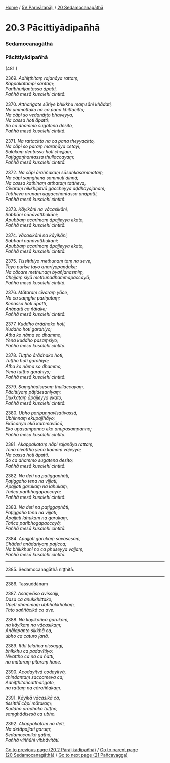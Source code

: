 
[Home](/) / [5V Parivārapāḷi](../../5V.md) / [20 Sedamocanagāthā](../20.md)

# 20.3 Pācittiyādipañhā

### Sedamocanagāthā

### Pācittiyādipañhā

(481.)

2369\. _Adhiṭṭhitaṃ rajanāya rattaṃ,_  
_Kappakatampi santaṃ;_  
_Paribhuñjantassa āpatti,_  
_Pañhā mesā kusalehi cintitā._  


2370\. _Atthaṅgate sūriye bhikkhu maṃsāni khādati,_  
_Na ummattako na ca pana khittacitto;_  
_Na cāpi so vedanāṭṭo bhaveyya,_  
_Na cassa hoti āpatti;_  
_So ca dhammo sugatena desito,_  
_Pañhā mesā kusalehi cintitā._  


2371\. _Na rattacitto na ca pana theyyacitto,_  
_Na cāpi so paraṃ maraṇāya cetayi;_  
_Salākaṃ dentassa hoti chejjaṃ,_  
_Paṭiggaṇhantassa thullaccayaṃ;_  
_Pañhā mesā kusalehi cintitā._  


2372\. _Na cāpi āraññakaṃ sāsaṅkasammataṃ,_  
_Na cāpi saṃghena sammuti dinnā;_  
_Na cassa kathinaṃ atthataṃ tattheva,_  
_Cīvaraṃ nikkhipitvā gaccheyya aḍḍhayojanaṃ;_  
_Tattheva aruṇaṃ uggacchantassa anāpatti,_  
_Pañhā mesā kusalehi cintitā._  


2373\. _Kāyikāni na vācasikāni,_  
_Sabbāni nānāvatthukāni;_  
_Apubbaṃ acarimaṃ āpajjeyya ekato,_  
_Pañhā mesā kusalehi cintitā._  


2374\. _Vācasikāni na kāyikāni,_  
_Sabbāni nānāvatthukāni;_  
_Apubbaṃ acarimaṃ āpajjeyya ekato,_  
_Pañhā mesā kusalehi cintitā._  


2375\. _Tissitthiyo methunaṃ taṃ na seve,_  
_Tayo purise tayo anariyapaṇḍake;_  
_Na cācare methunaṃ byañjanasmiṃ,_  
_Chejjaṃ siyā methunadhammapaccayā;_  
_Pañhā mesā kusalehi cintitā._  


2376\. _Mātaraṃ cīvaraṃ yāce,_  
_No ca saṃghe pariṇataṃ;_  
_Kenassa hoti āpatti,_  
_Anāpatti ca ñātake;_  
_Pañhā mesā kusalehi cintitā._  


2377\. _Kuddho ārādhako hoti,_  
_Kuddho hoti garahiyo;_  
_Atha ko nāma so dhammo,_  
_Yena kuddho pasaṃsiyo;_  
_Pañhā mesā kusalehi cintitā._  


2378\. _Tuṭṭho ārādhako hoti,_  
_Tuṭṭho hoti garahiyo;_  
_Atha ko nāma so dhammo,_  
_Yena tuṭṭho garahiyo;_  
_Pañhā mesā kusalehi cintitā._  


2379\. _Saṃghādisesaṃ thullaccayaṃ,_  
_Pācittiyaṃ pāṭidesanīyaṃ;_  
_Dukkaṭaṃ āpajjeyya ekato,_  
_Pañhā mesā kusalehi cintitā._  


2380\. _Ubho paripuṇṇavīsativassā,_  
_Ubhinnaṃ ekupajjhāyo;_  
_Ekācariyo ekā kammavācā,_  
_Eko upasampanno eko anupasampanno;_  
_Pañhā mesā kusalehi cintitā._  


2381\. _Akappakataṃ nāpi rajanāya rattaṃ,_  
_Tena nivattho yena kāmaṃ vajeyya;_  
_Na cassa hoti āpatti,_  
_So ca dhammo sugatena desito;_  
_Pañhā mesā kusalehi cintitā._  


2382\. _Na deti na paṭiggaṇhāti,_  
_Paṭiggaho tena na vijjati;_  
_Āpajjati garukaṃ na lahukaṃ,_  
_Tañca paribhogapaccayā;_  
_Pañhā mesā kusalehi cintitā._  


2383\. _Na deti na paṭiggaṇhāti,_  
_Paṭiggaho tena na vijjati;_  
_Āpajjati lahukaṃ na garukaṃ,_  
_Tañca paribhogapaccayā;_  
_Pañhā mesā kusalehi cintitā._  


2384\. _Āpajjati garukaṃ sāvasesaṃ,_  
_Chādeti anādariyaṃ paṭicca;_  
_Na bhikkhunī no ca phuseyya vajjaṃ,_  
_Pañhā mesā kusalehi cintitā._  


---

2385\. Sedamocanagāthā niṭṭhitā.



---

2386\. Tassuddānaṃ



2387\. _Asaṃvāso avissajji,_  
_Dasa ca anukkhittako;_  
_Upeti dhammaṃ ubbhakkhakaṃ,_  
_Tato saññācikā ca dve._  


2388\. _Na kāyikañca garukaṃ,_  
_na kāyikaṃ na vācasikaṃ;_  
_Anālapanto sikkhā ca,_  
_ubho ca caturo janā._  


2389\. _Itthī telañca nissaggi,_  
_bhikkhu ca padavītiyo;_  
_Nivattho ca na ca ñatti,_  
_na mātaraṃ pitaraṃ hane._  


2390\. _Acodayitvā codayitvā,_  
_chindantaṃ saccameva ca;_  
_Adhiṭṭhitañcatthaṅgate,_  
_na rattaṃ na cāraññakaṃ._  


2391\. _Kāyikā vācasikā ca,_  
_tissitthī cāpi mātaraṃ;_  
_Kuddho ārādhako tuṭṭho,_  
_saṃghādisesā ca ubho._  


2392\. _Akappakataṃ na deti,_  
_Na detāpajjatī garuṃ;_  
_Sedamocanikā gāthā,_  
_Pañhā viññūhi vibhāvitāti._  


[Go to previous page (20.2 Pārājikādipañhā)](20.2.md) / [Go to parent page (20 Sedamocanagāthā)](../20.md) / [Go to next page (21 Pañcavagga)](../21.md)



